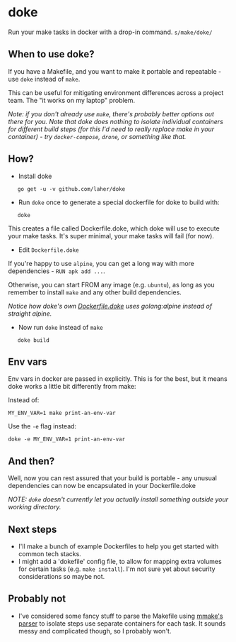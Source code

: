 # doke

Run your make tasks in docker with a drop-in command. `s/make/doke/`

## When to use doke?

If you have a Makefile, and you want to make it portable and repeatable - use `doke` instead of `make`.

This can be useful for mitigating environment differences across a project team. The "it works on my laptop" problem.

_Note: if you don't already use `make`, there's probably better options out there for you. Note that doke does nothing to isolate individual containers for different build steps (for this I'd need to really replace make in your container) - try `docker-compose`, `drone`, or something like that._

## How?

 * Install doke
 
 ```
    go get -u -v github.com/laher/doke
 ```

 * Run `doke` once to generate a special dockerfile for doke to build with:

```
   doke
```
   
This creates a file called Dockerfile.doke, which doke will use to execute your make tasks. It's super minimal, your make tasks will fail (for now).

 * Edit `Dockerfile.doke`

If you're happy to use `alpine`, you can get a long way with more dependencies - `RUN apk add ...`.

Otherwise, you can start FROM any image (e.g. `ubuntu`), as long as you remember to install `make` and any other build dependencies.

_Notice how doke's own [Dockerfile.doke](Dockerfile.doke) uses golang:alpine instead of straight alpine._

 * Now run `doke` instead of `make`

```
   doke build
```

## Env vars

Env vars in docker are passed in explicitly. This is for the best, but it means doke works a little bit differently from make:

Instead of:

```
MY_ENV_VAR=1 make print-an-env-var
```

Use the `-e` flag instead:

```
doke -e MY_ENV_VAR=1 print-an-env-var
```

## And then?

Well, now you can rest assured that your build is portable - any unusual dependencies can now be encapsulated in your Dockerfile.doke

_NOTE: `doke` doesn't currently let you actually install something outside your working directory._

## Next steps

 * I'll make a bunch of example Dockerfiles to help you get started with common tech stacks.
 * I might add a 'dokefile' config file, to allow for mapping extra volumes for certain tasks (e.g. `make install`). I'm not sure yet about security considerations so maybe not.

## Probably not

 * I've considered some fancy stuff to parse the Makefile using [mmake's parser](https://godoc.org/github.com/tj/mmake/parser) to isolate steps use separate containers for each task.
It sounds messy and complicated though, so I probably won't.
